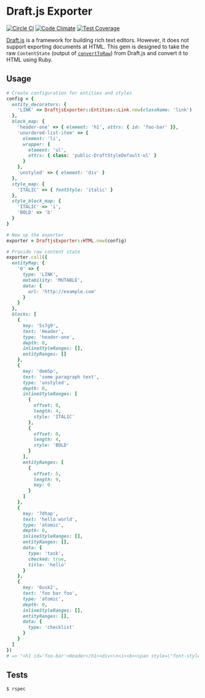 # Draft.js Exporter

[![Circle CI](https://circleci.com/gh/ignitionworks/draftjs_exporter/tree/master.svg?style=shield)](https://circleci.com/gh/ignitionworks/draftjs_exporter/tree/master)
[![Code Climate](https://codeclimate.com/github/ignitionworks/draftjs_exporter/badges/gpa.svg)](https://codeclimate.com/github/ignitionworks/draftjs_exporter)
[![Test Coverage](https://codeclimate.com/github/ignitionworks/draftjs_exporter/badges/coverage.svg)](https://codeclimate.com/github/ignitionworks/draftjs_exporter/coverage)

[Draft.js](https://facebook.github.io/draft-js/) is a framework for
building rich text editors. However, it does not support exporting
documents at HTML. This gem is designed to take the raw `ContentState`
(output of [`convertToRaw`](https://facebook.github.io/draft-js/docs/api-reference-data-conversion.html#converttoraw))
from Draft.js and convert it to HTML using Ruby.

## Usage

```ruby
# Create configuration for entities and styles
config = {
  entity_decorators: {
    'LINK' => DraftjsExporter::Entities::Link.new(className: 'link')
  },
  block_map: {
    'header-one' => { element: 'h1', attrs: { id: 'foo-bar' }},
    'unordered-list-item' => {
      element: 'li',
      wrapper: {
        element: 'ul',
        attrs: { class: 'public-DraftStyleDefault-ul' }
      }
    },
    'unstyled' => { element: 'div' }
  },
  style_map: {
    'ITALIC' => { fontStyle: 'italic' }
  },
  style_block_map: {
    'ITALIC' => 'i',
    'BOLD' => 'b'
  }
}

# New up the exporter
exporter = DraftjsExporter::HTML.new(config)

# Provide raw content state
exporter.call({
  entityMap: {
    '0' => {
      type: 'LINK',
      mutability: 'MUTABLE',
      data: {
        url: 'http://example.com'
      }
    }
  },
  blocks: [
    {
      key: '5s7g9',
      text: 'Header',
      type: 'header-one',
      depth: 0,
      inlineStyleRanges: [],
      entityRanges: []
    },
    {
      key: 'dem5p',
      text: 'some paragraph text',
      type: 'unstyled',
      depth: 0,
      inlineStyleRanges: [
        {
          offset: 0,
          length: 4,
          style: 'ITALIC'
        },
        {
          offset: 0,
          length: 4,
          style: 'BOLD'
        }
      ],
      entityRanges: [
        {
          offset: 5,
          length: 9,
          key: 0
        }
      ]
    },
    {
      key: '7dhap',
      text: 'hello world',
      type: 'atomic',
      depth: 0,
      inlineStyleRanges: [],
      entityRanges: [],
      data: {
        type: 'task',
        checked: true,
        title: 'hello'
      }
    },
    {
      key: '6usk2',
      text: 'foo bar foo',
      type: 'atomic',
      depth: 0,
      inlineStyleRanges: [],
      entityRanges: [],
      data: {
        type: 'checklist'
      }
    }
  ]
})
# => "<h1 id='foo-bar'>Header</h1><div>\n<i><b><span style=\"font-style: italic;\">some</span></b></i> <a href=\"http://example.com\" class=\"link\">paragraph</a> text</div><span>hello world</span><div>foo bar foo</div>"
```

## Tests

```bash
$ rspec
```
